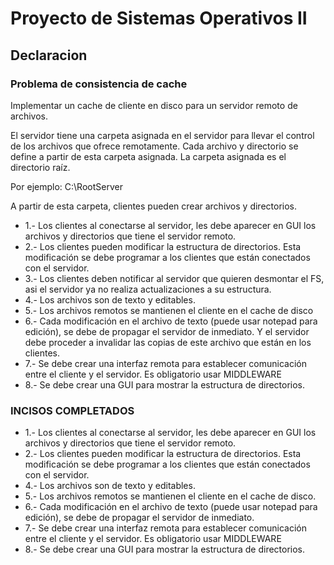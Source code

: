 # Proyecto de Sistemas Operativos II

## Declaracion

### Problema de consistencia de cache
Implementar un cache de cliente en disco para un servidor remoto de archivos. 

El servidor tiene una carpeta asignada en el servidor para llevar el control de los archivos que ofrece remotamente. Cada archivo y directorio se define a partir de esta carpeta asignada. La carpeta asignada es el directorio raíz. 

Por ejemplo: C:\RootServer

A partir de esta carpeta, clientes pueden crear archivos y directorios. 
* 1.- Los clientes al conectarse al servidor, les debe aparecer en GUI los archivos y directorios que tiene el servidor remoto.
* 2.- Los clientes pueden modificar la estructura de directorios. Esta modificación se debe programar a los clientes que están conectados con el servidor.
* 3.- Los clientes deben notificar al servidor que quieren desmontar el FS, asi el servidor ya no realiza actualizaciones a su estructura.
* 4.- Los archivos son de texto y editables.  	
* 5.- Los archivos remotos se mantienen el cliente en el cache de disco
* 6.- Cada modificación en el archivo de texto (puede usar notepad para edición), se debe de propagar el servidor de inmediato. Y el servidor debe proceder a invalidar las copias de este archivo que están en los clientes.
* 7.- Se debe crear una interfaz remota para establecer comunicación entre el cliente y el servidor. Es obligatorio usar MIDDLEWARE
* 8.- Se debe crear una GUI para mostrar la estructura de directorios.														


### INCISOS COMPLETADOS
* 1.- Los clientes al conectarse al servidor, les debe aparecer en GUI los archivos y directorios que tiene el servidor remoto.
* 2.- Los clientes pueden modificar la estructura de directorios. Esta modificación se debe programar a los clientes que están conectados con el servidor.
* 4.- Los archivos son de texto y editables.
* 5.- Los archivos remotos se mantienen el cliente en el cache de disco.
* 6.- Cada modificación en el archivo de texto (puede usar notepad para edición), se debe de propagar el servidor de inmediato.
* 7.- Se debe crear una interfaz remota para establecer comunicación entre el cliente y el servidor. Es obligatorio usar MIDDLEWARE
* 8.- Se debe crear una GUI para mostrar la estructura de directorios.
